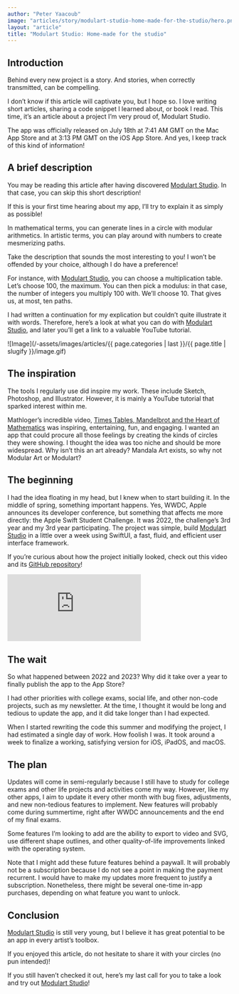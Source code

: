 ```yaml
---
author: "Peter Yaacoub"
image: "articles/story/modulart-studio-home-made-for-the-studio/hero.png"
layout: "article"
title: "Modulart Studio: Home-made for the studio"
---
```


## Introduction

Behind every new project is a story. And stories, when correctly transmitted, can be compelling.

I don’t know if this article will captivate you, but I hope so. I love writing short articles, sharing a code snippet I learned about, or book I read. This time, it’s an article about a project I’m very proud of, Modulart Studio.

The app was officially released on July 18th at 7:41 AM GMT on the Mac App Store and at 3:13 PM GMT on the iOS App Store. And yes, I keep track of this kind of information!

## A brief description

You may be reading this article after having discovered [Modulart Studio](https://apps.apple.com/app/id6451383807). In that case, you can skip this short description!

If this is your first time hearing about my app, I’ll try to explain it as simply as possible!

In mathematical terms, you can generate lines in a circle with modular arithmetics.
In artistic terms, you can play around with numbers to create mesmerizing paths.

Take the description that sounds the most interesting to you! I won’t be offended by your choice, although I do have a preference!

For instance, with [Modulart Studio](https://apps.apple.com/app/id6451383807), you can choose a multiplication table. Let’s choose 100, the maximum. You can then pick a modulus: in that case, the number of integers you multiply 100 with. We’ll choose 10. That gives us, at most, ten paths.

I had written a continuation for my explication but couldn’t quite illustrate it with words. Therefore, here’s a look at what you can do with [Modulart Studio](https://apps.apple.com/app/id6451383807), and later you’ll get a link to a valuable YouTube tutorial.

![Image](/-assets/images/articles/{{ page.categories | last }}/{{ page.title | slugify }}/image.gif)

## The inspiration

The tools I regularly use did inspire my work. These include Sketch, Photoshop, and Illustrator. However, it is mainly a YouTube tutorial that sparked interest within me.

Mathloger’s incredible video, [Times Tables, Mandelbrot and the Heart of Mathematics](https://www.youtube.com/watch?v=qhbuKbxJsk8) was inspiring, entertaining, fun, and engaging. I wanted an app that could procure all those feelings by creating the kinds of circles they were showing. I thought the idea was too niche and should be more widespread. Why isn’t this an art already? Mandala Art exists, so why not Modular Art or Modulart?

## The beginning

I had the idea floating in my head, but I knew when to start building it. In the middle of spring, something important happens. Yes, WWDC, Apple announces its developer conference, but something that affects me more directly: the Apple Swift Student Challenge. It was 2022, the challenge’s 3rd year and my 3rd year participating. The project was simple, build [Modulart Studio](https://apps.apple.com/app/id6451383807) in a little over a week using SwiftUI, a fast, fluid, and efficient user interface framework.

If you’re curious about how the project initially looked, check out this video and its [GitHub repository](https://github.com/Yaacoub/Swift-Student-Challenge/tree/main/WWDC%202022)!

<iframe allowfullscreen allow="accelerometer; autoplay; clipboard-write; encrypted-media; gyroscope; picture-in-picture" class="youtube" frameborder="0" src="https://www.youtube-nocookie.com/embed/t4NQSHLIbaw" title="YouTube video player"></iframe>

## The wait

So what happened between 2022 and 2023? Why did it take over a year to finally publish the app to the App Store?

I had other priorities with college exams, social life, and other non-code projects, such as my newsletter. At the time, I thought it would be long and tedious to update the app, and it did take longer than I had expected.

When I started rewriting the code this summer and modifying the project, I had estimated a single day of work. How foolish I was. It took around a week to finalize a working, satisfying version for iOS, iPadOS, and macOS.

## The plan

Updates will come in semi-regularly because I still have to study for college exams and other life projects and activities come my way. However, like my other apps, I aim to update it every other month with bug fixes, adjustments, and new non-tedious features to implement. New features will probably come during summertime, right after WWDC announcements and the end of my final exams.

Some features I’m looking to add are the ability to export to video and SVG, use different shape outlines, and other quality-of-life improvements linked with the operating system.

Note that I might add these future features behind a paywall. It will probably not be a subscription because I do not see a point in making the payment recurrent. I would have to make my updates more frequent to justify a subscription. Nonetheless, there might be several one-time in-app purchases, depending on what feature you want to unlock.

## Conclusion

[Modulart Studio](https://apps.apple.com/app/id6451383807) is still very young, but I believe it has great potential to be an app in every artist’s toolbox.

If you enjoyed this article, do not hesitate to share it with your circles (no pun intended)!

If you still haven’t checked it out, here’s my last call for you to take a look and try out [Modulart Studio](https://apps.apple.com/app/id6451383807)!